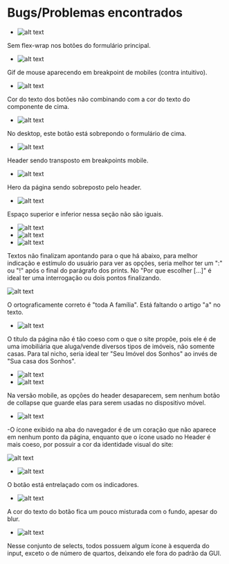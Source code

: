 # Bugs/Problemas encontrados
- ![alt text](image.png)

Sem flex-wrap nos botões do formulário principal.

- ![alt text](image-1.png)

Gif de mouse aparecendo em breakpoint de mobiles (contra intuitivo).

- ![alt text](image-2.png)

Cor do texto dos botões não combinando com a cor do texto do componente de cima.

- ![alt text](image-11.png)

No desktop, este botão está sobrepondo o formulário de cima.

- ![alt text](image-3.png)

Header sendo transposto em breakpoints mobile.

- ![alt text](image-4.png)

Hero da página sendo sobreposto pelo header.

- ![alt text](image-5.png)

Espaço superior e inferior nessa seção não são iguais.

- ![alt text](image-6.png)
- ![alt text](image-8.png)
- ![alt text](image-10.png)

Textos não finalizam apontando para o que há abaixo, para melhor indicação e estímulo do usuário para ver as opções, seria melhor ter um ":" ou "!" após o final do parágrafo dos prints. No "Por que escolher [...]" é ideal ter uma interrogação ou dois pontos finalizando.

![alt text](image-7.png)

O ortograficamente correto é "toda A família". Está faltando o artigo "a" no texto.

- ![alt text](image-9.png)

O título da página não é tão coeso com o que o site propõe, pois ele é de uma imobiliária que aluga/vende diversos tipos de imóveis, não somente casas. Para tal nicho, seria ideal ter "Seu Imóvel dos Sonhos" ao invés de "Sua casa dos Sonhos".

- ![alt text](image-13.png)
- ![alt text](image-12.png)

Na versão mobile, as opções do header desaparecem, sem nenhum botão de collapse que guarde elas para serem usadas no dispositivo móvel.

- ![alt text](image-14.png)

-O ícone exibido na aba do navegador é de um coração que não aparece em nenhum ponto da página, enquanto que o ícone usado no Header é mais coeso, por possuir a cor da identidade visual do site:

![alt text](image-15.png)

- ![alt text](image-16.png)

O botão está entrelaçado com os indicadores.

- ![alt text](image-17.png)

A cor do texto do botão fica um pouco misturada com o fundo, apesar do blur.

- ![alt text](image-18.png)

Nesse conjunto de selects, todos possuem algum ícone à esquerda do input, exceto o de número de quartos, deixando ele fora do padrão da GUI.